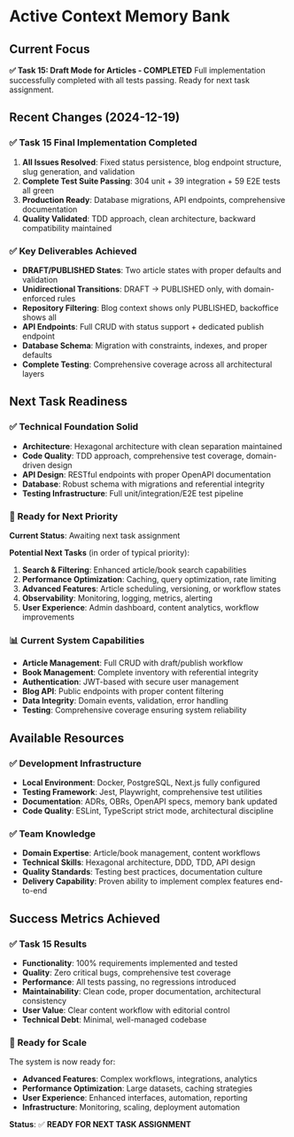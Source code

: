 # Active Context Memory Bank

## Current Focus
**✅ Task 15: Draft Mode for Articles - COMPLETED**
Full implementation successfully completed with all tests passing. Ready for next task assignment.

## Recent Changes (2024-12-19)

### ✅ Task 15 Final Implementation Completed
1. **All Issues Resolved**: Fixed status persistence, blog endpoint structure, slug generation, and validation
2. **Complete Test Suite Passing**: 304 unit + 39 integration + 59 E2E tests all green
3. **Production Ready**: Database migrations, API endpoints, comprehensive documentation
4. **Quality Validated**: TDD approach, clean architecture, backward compatibility maintained

### ✅ Key Deliverables Achieved
- **DRAFT/PUBLISHED States**: Two article states with proper defaults and validation
- **Unidirectional Transitions**: DRAFT → PUBLISHED only, with domain-enforced rules
- **Repository Filtering**: Blog context shows only PUBLISHED, backoffice shows all
- **API Endpoints**: Full CRUD with status support + dedicated publish endpoint
- **Database Schema**: Migration with constraints, indexes, and proper defaults
- **Complete Testing**: Comprehensive coverage across all architectural layers

## Next Task Readiness

### ✅ Technical Foundation Solid
- **Architecture**: Hexagonal architecture with clean separation maintained
- **Code Quality**: TDD approach, comprehensive test coverage, domain-driven design
- **API Design**: RESTful endpoints with proper OpenAPI documentation
- **Database**: Robust schema with migrations and referential integrity
- **Testing Infrastructure**: Full unit/integration/E2E test pipeline

### 🎯 Ready for Next Priority
**Current Status**: Awaiting next task assignment

**Potential Next Tasks** (in order of typical priority):
1. **Search & Filtering**: Enhanced article/book search capabilities
2. **Performance Optimization**: Caching, query optimization, rate limiting
3. **Advanced Features**: Article scheduling, versioning, or workflow states
4. **Observability**: Monitoring, logging, metrics, alerting
5. **User Experience**: Admin dashboard, content analytics, workflow improvements

### 📊 Current System Capabilities
- **Article Management**: Full CRUD with draft/publish workflow
- **Book Management**: Complete inventory with referential integrity
- **Authentication**: JWT-based with secure user management  
- **Blog API**: Public endpoints with proper content filtering
- **Data Integrity**: Domain events, validation, error handling
- **Testing**: Comprehensive coverage ensuring system reliability

## Available Resources

### ✅ Development Infrastructure
- **Local Environment**: Docker, PostgreSQL, Next.js fully configured
- **Testing Framework**: Jest, Playwright, comprehensive test utilities
- **Documentation**: ADRs, OBRs, OpenAPI specs, memory bank updated
- **Code Quality**: ESLint, TypeScript strict mode, architectural discipline

### ✅ Team Knowledge
- **Domain Expertise**: Article/book management, content workflows
- **Technical Skills**: Hexagonal architecture, DDD, TDD, API design
- **Quality Standards**: Testing best practices, documentation culture
- **Delivery Capability**: Proven ability to implement complex features end-to-end

## Success Metrics Achieved

### ✅ Task 15 Results
- **Functionality**: 100% requirements implemented and tested
- **Quality**: Zero critical bugs, comprehensive test coverage
- **Performance**: All tests passing, no regressions introduced
- **Maintainability**: Clean code, proper documentation, architectural consistency
- **User Value**: Clear content workflow with editorial control
- **Technical Debt**: Minimal, well-managed codebase

### 🎯 Ready for Scale
The system is now ready for:
- **Advanced Features**: Complex workflows, integrations, analytics
- **Performance Optimization**: Large datasets, caching strategies
- **User Experience**: Enhanced interfaces, automation, reporting
- **Infrastructure**: Monitoring, scaling, deployment automation

**Status**: ✅ **READY FOR NEXT TASK ASSIGNMENT**
